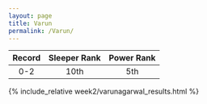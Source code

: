 ```yaml
---
layout: page
title: Varun
permalink: /Varun/
---
```


Record | Sleeper Rank | Power Rank               
:--: | :--: | :--:
0-2 | 10th | 5th   

{% include_relative week2/varunagarwal_results.html %}
